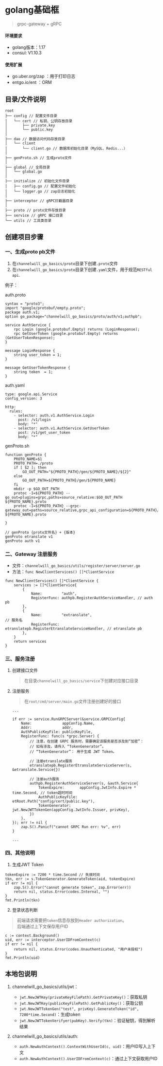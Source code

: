 # golang基础框
> grpc-gateway + gRPC

#### 环境要求
- golang版本：1.17
- consul: V1.10.3

#### 使用扩展
- go.uber.org/zap ：用于打印日志
- entgo.io/ent ：ORM

## 目录/文件说明
```
root
├── config // 配置文件目录
│   └── cert // 私钥、公钥存放目录
│       ├── private.key 
│       └── public.key
│
├── dao // 数据访问代码存放目录
│   └── client
│       └── client.go // 数据库初始化目录（MySQL、Redis...）
│
├── genProto.sh // 生成proto文件
│
├── global // 全局目录
│   └── global.go
│
├── initialize // 初始化文件目录
│   ├── config.go // 配置文件初始化
│   └── logger.go // zap日志初始化
│
├── interceptor // gRPC拦截器目录
│
├── proto // proto文件存放目录
├── service // gRPC 接口目录
└── utils // 工具类目录
```


## 创建项目步骤

### 一、生成proto pb文件

1. 在```channelwill_go_basics/proto```目录下创建```.proto```文件
2. 在```channelwill_go_basics/proto```目录下创建```.yaml```文件，用于规范```RESTful api```.


例子：

auth.proto
```
syntax = "proto3";
import "google/protobuf/empty.proto";
package auth.v1;
option go_package="channelwill_go_basics/proto/auth/v1;authpb";

service AuthService {
    rpc Login (google.protobuf.Empty) returns (LoginResponse);
    rpc GetUserToken (google.protobuf.Empty) returns (GetUserTokenResponse);
}

message LoginResponse {
    string user_token = 1;
}

message GetUserTokenResponse {
    string token  = 1;
}
```

auth.yaml
```
type: google.api.Service
config_version: 3

http: 
  rules:
    - selector: auth.v1.AuthService.Login
      post: /v1/login
      body: "*"
    - selector: auth.v1.AuthService.GetUserToken
      post: /v1/get_user_token
      body: "*"
```


genProto.sh
```
function genProto {
    PROTO_NAME=$1
    PROTO_PATH=./proto
    if [ $2 ]; then
        GO_OUT_PATH="${PROTO_PATH}/gen/${PROTO_NAME}/${2}"
    else
        GO_OUT_PATH=${PROTO_PATH}/gen/${PROTO_NAME}
    fi
    mkdir -p $GO_OUT_PATH
    protoc -I=${PROTO_PATH} --go_out=plugins=grpc,paths=source_relative:$GO_OUT_PATH ${PROTO_NAME}.proto
    protoc -I=${PROTO_PATH} --grpc-gateway_out=paths=source_relative,grpc_api_configuration=${PROTO_PATH}/${PROTO_NAME}.yaml:$GO_OUT_PATH ${PROTO_NAME}.proto

}

// genProto {proto文件名} + {版本}
genProto etranslate v1
genProto auth v1
```

### 二、Gateway 注册服务
- 文件：```channelwill_go_basics/utils/register/server/server.go```
- 方法：```func NewClientServices() []*ClientService```
```
func NewClientServices() []*ClientService {
	services := []*ClientService{
		{
			Name:         "auth",
			RegisterFunc: authpb.RegisterAuthServiceHandler, // auth pb
		},
		{
			Name:         "extranslate",                                 // 服务名
			RegisterFunc: etranslatepb.RegisterEtranslateServiceHandler, // etranslate pb
		},
	}
	return services
}
```

### 三、服务注册
1. 创建接口文件
	> 在目录```channelwill_go_basics/service```下创建对应接口目录
2. 注册服务
	> 在```root/cmd/server/main.go```文件注册创建好的接口

	```
	...

	if err := service.RunGRPCServer(&service.GRPCConfig{
		Name:              appConfig.Name,
		Addr:              addr,
		AuthPublicKeyFile: publicKeyFile,
		RegisterFunc: func(s *grpc.Server) {
			// 注意，在创建 GRPC 服务时，需要确定该服务是否涉及到“加密”：
			// 如有涉及，请传入 “TokenGenerator”。
			// “TokenGenerator”： 用于生成 JWT Token。

			// 注册etranslate服务
			etranslatepb.RegisterEtranslateServiceServer(s, &etranslate.Service{})

			// 注册auth服务
			authpb.RegisterAuthServiceServer(s, &auth.Service{
				TokenExpire:       appConfig.JwtInfo.Expire * time.Second, // token超时时间
				AuthPublicKeyFile: etRoot.Path("config/cert/public.key"),
				TokenGenerator:    jwt.NewJWTTokenGen(appConfig.JwtInfo.Issuer, privKey),
			})
		},
	}); err != nil {
		zap.S().Panicf("cannot GRPC Run err: %v", err)
	}

	...

	```

### 四、其他说明
1. 生成JWT Token
```
tokenExpire := 7200 * time.Second // 失效时间
tkn, err := s.TokenGenerator.GenerateToken(aid, tokenExpire)
if err != nil {
	zap.S().Error("cannot generate token", zap.Error(err))
	return nil, status.Error(codes.Internal, "")
}
fmt.Println(tkn)
```
2. 登录状态判断
> 前端请求需要把```token```信息存放到```Header authorization```。\
> 后端通过上下文保存用户ID
```
c := context.Background()
uid, err := interceptor.UserIDFromContext(c)
if err != nil {
	return nil, status.Error(codes.Unauthenticated, "用户未授权")
}
fmt.Println(uid)
```


## 本地包说明
1. channelwill_go_basics/utils/jwt：
	- ```jwt.NewJWTKey(privateKeyFilePath).GetPrivateKey()```：获取私钥
	- ```jwt.NewJWTKey(publicKeyFilePath).GetPublicKey()```：获取公钥
	- ```jwt.NewJWTTokenGen("test", privKey).GenerateToken("id", 7200*time.Second)```：生成token
	- ```jwt.NewJWTTokenVerifyer(pubKey).Verify(tkn)```：验证秘钥，得到解析结果

2. channelwill_go_basics/utils/auth:
	- ```auth.NewAuthContext().ContextWithUserId(c, uid)```：用户ID写入上下文
	- ```auth.NewAuthContext().UserIDFromContext(c)```：通过上下文获取用户ID
